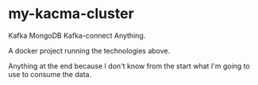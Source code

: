 # my-kacma-cluster

Kafka MongoDB Kafka-connect Anything.

A docker project running the technologies above.

Anything at the end because I don't know from the start what I'm going to use to consume the data.
